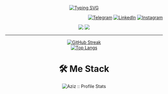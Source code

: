 

<p align="center">
<a href="https://github.com/pattisoj"><img alt="Typing SVG" src="https://readme-typing-svg.herokuapp.com?font=IBM+Plex+Sans&size=25&duration=4500&color=BCB1F7&center=true&width=500&lines=Hi,+I'm+Aziz+Askarov+👋;Nice+to+meet+you!" /> </a> </p>
<div align="center">

<p align="end">
<a href="https://t.me/azizaskarow"><img alt="Telegram" src="https://img.shields.io/badge/telegram-gray?style=flat-square&logo=telegram"></a>
<a href="https://www.linkedin.com/in/azizaskrow/"><img alt="LinkedIn" src="https://img.shields.io/badge/LinkedIn-gray?style=flat-square&logo=linkedin"></a>
<a href="https://instagram.com/azizaskarovv"><img alt="Instagram" src="https://img.shields.io/badge/instagram-gray?style=flat-square&logo=instagram"></a>
</p>

[![](https://komarev.com/ghpvc/?username=azizaskarow&color=orange&label=Profile%20Views)](https://github.com/azizaskarow/azizaskarow)
[![](https://img.shields.io/github/followers/azizaskarow?label=GitHub%20Followers)](https://github.com/azizaskarow)


--------------------------

<div align="center">

[![GitHub Streak](https://streak-stats.demolab.com/?user=azizaskarow&theme=swift)](https://github.com/azizaskarow/)<br/>
[![Top Langs](https://github-readme-stats.vercel.app/api/top-langs/?username=azizaskarow&text_color=black&text_bold=true&title_color=dark&bg_color=white&card_width=495px&hide=html,css)](https://github.com/azizaskarow/)</div>



<h1>🛠 Me Stack</h1>
<p align="center"><img src="https://github-readme-stats.vercel.app/api?username=azizaskarow&show_icons=true&theme=swift" alt="Aziz :: Profile Stats" /></p>




</div>
